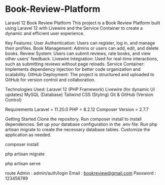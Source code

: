 # Book-Review-Platform
Laravel 12 Book Review Platform
This project is a Book Review Platform built using Laravel 12 with Livewire and the Service Container to create a dynamic and efficient user experience.


Key Features:
User Authentication: Users can register, log in, and manage their profiles.
Book Management: Admins or users can add, edit, and delete books.
Review System: Users can submit reviews, rate books, and view other users' feedback.
Livewire Integration: Used for real-time interactions, such as submitting reviews without page reloads.
Service Container: Implements dependency injection for better code organization and scalability.
GitHub Deployment: The project is structured and uploaded to GitHub for version control and collaboration.


Technologies Used:
Laravel 12 (PHP Framework)
Livewire (for dynamic UI updates)
MySQL (Database)
Tailwind CSS (Styling)
Git & GitHub (Version Control)


Requirements
Laravel = 11.20.0
PHP = 8.2.12
Composer Version = 2.7.7


Getting Started
Clone the repository.
Run composer install to install dependencies.
Set up your database configuration in the .env file.
Run php artisan migrate to create the necessary database tables.
Customize the application as needed.

composer install

php artisan migrate

php artisan serve


route Admin : admin/auth/login
Email : bookreview@gmail.com
Password : 123456789


	
